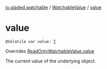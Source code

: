 [io.gladed.watchable](../index.md) / [WatchableValue](index.md) / [value](./value.md)

# value

`@Volatile var value: `[`T`](index.md#T)

Overrides [ReadOnlyWatchableValue.value](../-read-only-watchable-value/value.md)

The current value of the underlying object.

